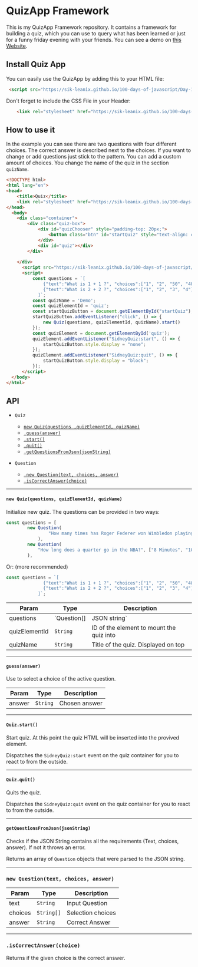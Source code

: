 # QuizApp Framework
This is my QuizApp Framework repository. It contains a framework for building a quiz, which you can use to query what has been learned or just for a funny friday evening with your friends. You can see a demo on [this Website](https://sik-leanix.github.io/100-days-of-javascript/Day-11-Quiz-App/index.html).


## Install Quiz App
You can easily use the QuizApp by adding this to your HTML file:

```HTML 
 <script src="https://sik-leanix.github.io/100-days-of-javascript/Day-11-Quiz-App/app.js"></script>
```

Don't forget to include the CSS File in your Header:

```HTML
    <link rel="stylesheet" href="https://sik-leanix.github.io/100-days-of-javascript/Day-11-Quiz-App/quizFramework.css">
```

## How to use it

In the example you can see there are two questions with four different choices. The correct answer is described next to the choices. If you want to change or add questions just stick to the pattern. You can add a custom amount of choices. You change the name of the quiz in the section ``quizName``. 


```HTML
<!DOCTYPE html>
<html lang="en">
<head>
    <title>Quiz</title>
    <link rel="stylesheet" href="https://sik-leanix.github.io/100-days-of-javascript/Day-11-Quiz-App/quizFramework.css">
</head>
  <body>
    <div class="container">
        <div class="quiz-box">
            <div id="quizChooser" style="padding-top: 20px;">
                <button class="btn" id="startQuiz" style="text-align: center">Start the Quiz</button>
            </div>
            <div id="quiz"></div>
        </div>
     
    </div>
      <script src="https://sik-leanix.github.io/100-days-of-javascript/Day-11-Quiz-App/app.js"></script>
      <script>
          const questions = `[
              {"text":"What is 1 + 1 ?", "choices":["1", "2", "50", "40"], "answer":"2"},
              {"text":"What is 2 + 2 ?", "choices":["1", "2", "3", "4"], "answer":"4"}
            ]`;
          const quizName = 'Demo';
          const quizElementId = 'quiz';
          const startQuizButton = document.getElementById("startQuiz");
          startQuizButton.addEventListener("click", () => {
              new Quiz(questions, quizElementId, quizName).start()
          });
          const quizElement = document.getElementById('quiz');
          quizElement.addEventListener("SidneyQuiz:start", () => {
              startQuizButton.style.display = "none";
          });
          quizElement.addEventListener("SidneyQuiz:quit", () => {
              startQuizButton.style.display = "block";
          });
      </script>
  </body>
</html>
```

## API

* `Quiz`
  * [`new Quiz(questions ,quizElementId, quizName)`](#new)
  * [`.guess(answer)`](#guess-answer)
  * [`.start()`](#start)
  * [`.quit()`](#quit)
  * [`.getQuestionsFromJson(jsonString)`](#check-JSON)


* `Question`
  * [`.new Question(text, choices, answer)`](#new-Question)
  * [`.isCorrectAnswer(choice)`](#correctAnswer)


* * *

<a name="new"></a>
#### `new Quiz(questions, quizElementId, quizName)`

Initialize new quiz. The questions can be provided in two ways:

```Javascript
const questions = [
        new Question(
                "How many times has Roger Federer won Wimbledon playing singles?", ["7", "10", "8", "5"], "8"
            ),
        new Question(
            "How long does a quarter go in the NBA?", ["8 Minutes", "10 Minutes", "12 Minutes", "15 Minutes"], "12 Minutes"
        ),
``` 

Or: (more recommended)

```Javascript 
const questions = `[
              {"text":"What is 1 + 1 ?", "choices":["1", "2", "50", "40"], "answer":"2"},
              {"text":"What is 2 + 2 ?", "choices":["1", "2", "3", "4"], "answer":"4"}
            ]`;
```

| Param | Type | Description |
| --- | --- | --- |
| questions | `Question[] | JSON string` | Input for definded questions in an array |
| quizElementId | `String` | ID of the element to mount the quiz into |
| quizName | `String` | Title of the quiz. Displayed on top |

* * *

<a name="guess-answer"></a>
#### `guess(answer)`

Use to select a choice of the active question.

| Param | Type | Description |
| --- | --- | --- |
| answer | `String` |  Chosen answer  |

* * *

<a name="start"></a>
#### `Quiz.start()`

Start quiz. At this point the quiz HTML will be inserted into the provived element.

Dispatches the `SidneyQuiz:start` event on the quiz container for you to react to from the outside.

* * *

<a name="quit"></a>
#### `Quiz.quit()`

Quits the quiz.

Dispatches the `SidneyQuiz:quit` event on the quiz container for you to react to from the outside.

* * *

<a name="check-JSON"></a>
#### `getQuestionsFromJson(jsonString)`

Checks if the JSON String contains all the requirements (Text, choices, answer).
If not it throws an error.

Returns an array of `Question` objects that were parsed to the JSON string.

* * *

<a name="new-Question"></a>
### `new Question(text, choices, answer)`

| Param | Type | Description |
| --- | --- | --- |
| text | `String` | Input Question |
| choices | `String[]` | Selection choices |
| answer | `String` | Correct Answer |

*** 

<a name="correctAnswer"></a>
### `.isCorrectAnswer(choice)`

Returns if the given choice is the correct answer.
